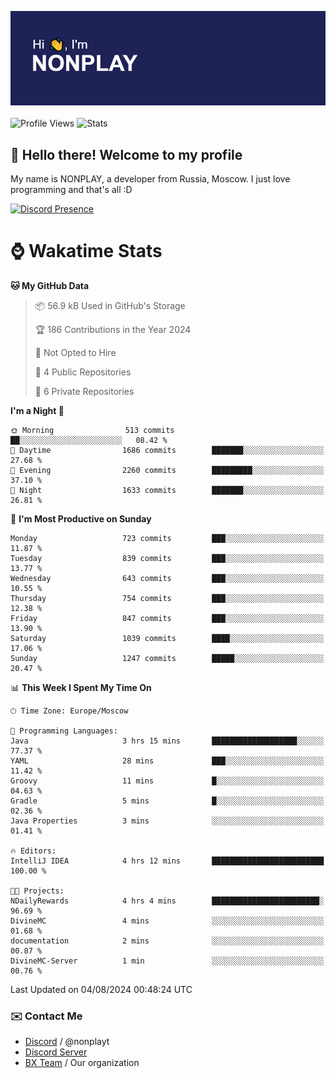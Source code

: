 ![Discord Presence](./header.png)
<br></br>
![Profile Views](https://komarev.com/ghpvc/?username=NONPLAYT&color=blue&style=for-the-badge)
![Stats](https://img.shields.io/badge/0%25-OPTIMIZED-orange?style=for-the-badge)


## :wave: Hello there! Welcome to my profile

My name is NONPLAY, a developer from Russia, Moscow. I just love programming and that's all :D

[![Discord Presence](https://lanyard.cnrad.dev/api/597087584090587177?showDisplayName=true)](https://discord.com/users/597087584090587177) 

# ⌚ Wakatime Stats

<!--START_SECTION:waka-->
**🐱 My GitHub Data** 

> 📦 56.9 kB Used in GitHub's Storage 
 > 
> 🏆 186 Contributions in the Year 2024
 > 
> 🚫 Not Opted to Hire
 > 
> 📜 4 Public Repositories 
 > 
> 🔑 6 Private Repositories 
 > 
**I'm a Night 🦉** 

```text
🌞 Morning                513 commits         ██░░░░░░░░░░░░░░░░░░░░░░░   08.42 % 
🌆 Daytime                1686 commits        ███████░░░░░░░░░░░░░░░░░░   27.68 % 
🌃 Evening                2260 commits        █████████░░░░░░░░░░░░░░░░   37.10 % 
🌙 Night                  1633 commits        ███████░░░░░░░░░░░░░░░░░░   26.81 % 
```
📅 **I'm Most Productive on Sunday** 

```text
Monday                   723 commits         ███░░░░░░░░░░░░░░░░░░░░░░   11.87 % 
Tuesday                  839 commits         ███░░░░░░░░░░░░░░░░░░░░░░   13.77 % 
Wednesday                643 commits         ███░░░░░░░░░░░░░░░░░░░░░░   10.55 % 
Thursday                 754 commits         ███░░░░░░░░░░░░░░░░░░░░░░   12.38 % 
Friday                   847 commits         ███░░░░░░░░░░░░░░░░░░░░░░   13.90 % 
Saturday                 1039 commits        ████░░░░░░░░░░░░░░░░░░░░░   17.06 % 
Sunday                   1247 commits        █████░░░░░░░░░░░░░░░░░░░░   20.47 % 
```


📊 **This Week I Spent My Time On** 

```text
🕑︎ Time Zone: Europe/Moscow

💬 Programming Languages: 
Java                     3 hrs 15 mins       ███████████████████░░░░░░   77.37 % 
YAML                     28 mins             ███░░░░░░░░░░░░░░░░░░░░░░   11.42 % 
Groovy                   11 mins             █░░░░░░░░░░░░░░░░░░░░░░░░   04.63 % 
Gradle                   5 mins              █░░░░░░░░░░░░░░░░░░░░░░░░   02.36 % 
Java Properties          3 mins              ░░░░░░░░░░░░░░░░░░░░░░░░░   01.41 % 

🔥 Editors: 
IntelliJ IDEA            4 hrs 12 mins       █████████████████████████   100.00 % 

🐱‍💻 Projects: 
NDailyRewards            4 hrs 4 mins        ████████████████████████░   96.69 % 
DivineMC                 4 mins              ░░░░░░░░░░░░░░░░░░░░░░░░░   01.68 % 
documentation            2 mins              ░░░░░░░░░░░░░░░░░░░░░░░░░   00.87 % 
DivineMC-Server          1 min               ░░░░░░░░░░░░░░░░░░░░░░░░░   00.76 % 
```


 Last Updated on 04/08/2024 00:48:24 UTC
<!--END_SECTION:waka-->

### ✉️ Contact Me

- [Discord](https://discord.com/users/597087584090587177) / @nonplayt
- [Discord Server](https://discord.gg/p7cxhw7E2M)
- [BX Team](https://github.com/BX-Team) / Our organization
